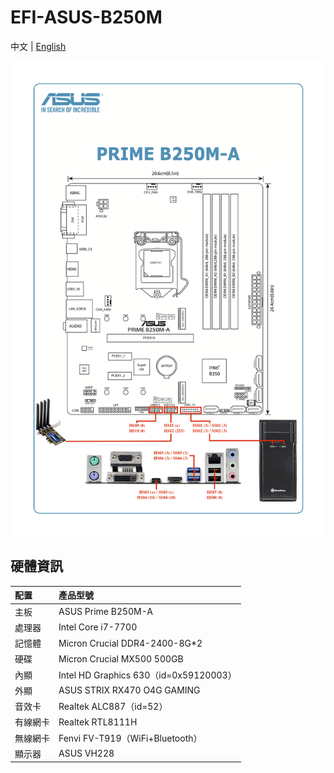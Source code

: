 EFI-ASUS-B250M
========


中文 | [English](README_en.md)


<img title="USBmap" src="Docs/USBmap.png" alt="USBmap" data-align="center">


## 硬體資訊

| 配置     | 產品型號                               |
| :------- | :------------------------------------- |
| 主板     | ASUS Prime B250M-A                     |
| 處理器   | Intel Core i7-7700                     |
| 記憶體   | Micron Crucial DDR4-2400-8G*2          |
| 硬碟     | Micron Crucial MX500 500GB             |
| 內顯     | Intel HD Graphics 630（id=0x59120003）  |
| 外顯     | ASUS STRIX RX470 O4G GAMING            |
| 音效卡   | Realtek ALC887（id=52）                 |
| 有線網卡  | Realtek RTL8111H                       |
| 無線網卡  | Fenvi FV-T919（WiFi+Bluetooth）         | 
| 顯示器    | ASUS VH228                             |
